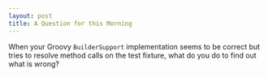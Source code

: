 ```yaml
---
layout: post
title: A Question for this Morning
---
```


When your Groovy `BuilderSupport` implementation seems to be correct 
but tries to resolve method calls on the test fixture, what do you do
to find out what is wrong?
